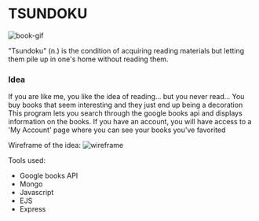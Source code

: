 # TSUNDOKU
![book-gif](https://media.giphy.com/media/8BS2RgwTl9Z7O/giphy.gif)

"Tsundoku" (n.) is the condition of acquiring reading materials but letting them pile up in one's home without reading them.

### Idea

If you are like me, you like the idea of reading... but you never read... You buy books that seem interesting and 
they just end up being a decoration
This program lets you search through the google books api and displays information on the books.
If you have an account, you will have access to a 'My Account' page where you can see your books you've favorited

Wireframe of the idea:
![wireframe](http://i.imgur.com/XUmi2XC.png)

Tools used:
* Google books API
* Mongo
* Javascript
* EJS
* Express
